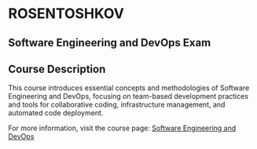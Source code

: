 # ROSENTOSHKOV

## Software Engineering and DevOps Exam

## Course Description
This course introduces essential concepts and methodologies of Software Engineering and DevOps, focusing on team-based development practices and tools for collaborative coding, infrastructure management, and automated code deployment.

For more information, visit the course page: [Software Engineering and DevOps](https://softuni.bg/trainings/4333/software-engineering-and-devops-october-2023)
